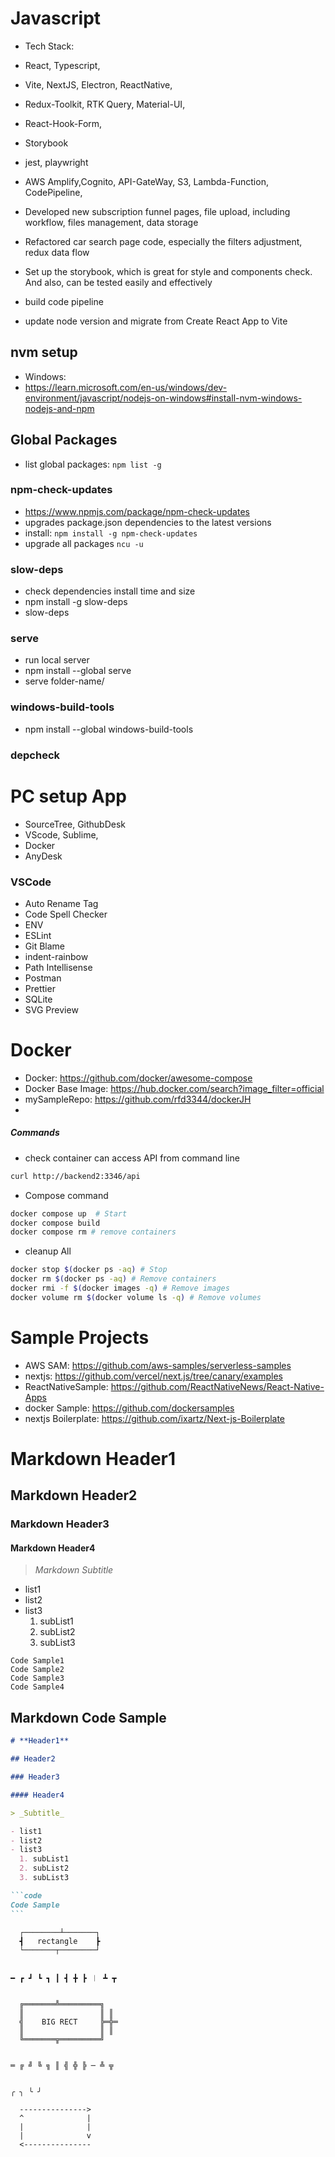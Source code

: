 # **Javascript**

- Tech Stack:
- React, Typescript,
- Vite, NextJS, Electron, ReactNative,
- Redux-Toolkit, RTK Query, Material-UI,
- React-Hook-Form,
- Storybook
- jest, playwright
- AWS Amplify,Cognito, API-GateWay, S3, Lambda-Function, CodePipeline,

- Developed new subscription funnel pages, file upload, including workflow, files management, data storage

- Refactored car search page code, especially the filters adjustment, redux data flow
- Set up the storybook, which is great for style and components check. And also, can be tested easily and effectively

- build code pipeline
- update node version and migrate from Create React App to Vite

## nvm setup

- Windows:
- https://learn.microsoft.com/en-us/windows/dev-environment/javascript/nodejs-on-windows#install-nvm-windows-nodejs-and-npm

## Global Packages

- list global packages: `npm list -g`

### npm-check-updates

- https://www.npmjs.com/package/npm-check-updates
- upgrades package.json dependencies to the latest versions
- install: `npm install -g npm-check-updates`
- upgrade all packages `ncu -u`

### slow-deps

- check dependencies install time and size
- npm install -g slow-deps
- slow-deps

### serve

- run local server
- npm install --global serve
- serve folder-name/

### windows-build-tools

- npm install --global windows-build-tools

### depcheck

# **PC setup App**

- SourceTree, GithubDesk
- VScode, Sublime,
- Docker
- AnyDesk

### VSCode

- Auto Rename Tag
- Code Spell Checker
- ENV
- ESLint
- Git Blame
- indent-rainbow
- Path Intellisense
- Postman
- Prettier
- SQLite
- SVG Preview

# **Docker**

- Docker: https://github.com/docker/awesome-compose
- Docker Base Image: https://hub.docker.com/search?image_filter=official
- mySampleRepo: https://github.com/rfd3344/dockerJH
-

##### Commands

- check container can access API from command line

```bash
curl http://backend2:3346/api
```

- Compose command

```bash
docker compose up  # Start
docker compose build
docker compose rm # remove containers
```

- cleanup All

```bash
docker stop $(docker ps -aq) # Stop
docker rm $(docker ps -aq) # Remove containers
docker rmi -f $(docker images -q) # Remove images
docker volume rm $(docker volume ls -q) # Remove volumes
```

# **Sample Projects**

- AWS SAM: https://github.com/aws-samples/serverless-samples
- nextjs: https://github.com/vercel/next.js/tree/canary/examples
- ReactNativeSample: https://github.com/ReactNativeNews/React-Native-Apps
- docker Sample: https://github.com/dockersamples
- nextjs Boilerplate: https://github.com/ixartz/Next-js-Boilerplate

# **Markdown Header1**

## Markdown Header2

### Markdown Header3

#### Markdown Header4

> _Markdown Subtitle_

- list1
- list2
- list3
  1. subList1
  2. subList2
  3. subList3

```code
Code Sample1
Code Sample2
Code Sample3
Code Sample4
```

## Markdown Code Sample

````md
# **Header1**

## Header2

### Header3

#### Header4

> _Subtitle_

- list1
- list2
- list3
  1. subList1
  2. subList2
  3. subList3

```code
Code Sample
```
````

```
  ┌────────┴───────┐
  ┫   rectangle    ┣
  └───────┬────────┘


━ ┏ ┛ ┗ ┓ ┃ ┫ ╋ ┣ ︱ ┻ ┳


  ╔═══════╩═════════╗
  ║                 ║ ║
  ╣    BIG RECT     ╠═╬═
  ║                 ║ ║
  ╚═══════╦═════════╝


═ ╔ ╝ ╚ ╗ ║ ╣ ╬ ╠ ─ ╩ ╦


╭ ╮ ╰ ╯

  --------------->
  ^              |
  |              |
  |              v
  <---------------
```
